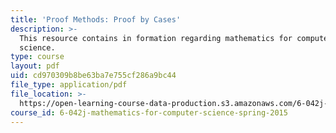 ```yaml
---
title: 'Proof Methods: Proof by Cases'
description: >-
  This resource contains in formation regarding mathematics for computer
  science.
type: course
layout: pdf
uid: cd970309b8be63ba7e755cf286a9bc44
file_type: application/pdf
file_location: >-
  https://open-learning-course-data-production.s3.amazonaws.com/6-042j-mathematics-for-computer-science-spring-2015/cd970309b8be63ba7e755cf286a9bc44_MIT6_042JS16_ProofCases.pdf
course_id: 6-042j-mathematics-for-computer-science-spring-2015
---
```

